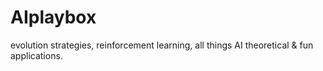 # AIplaybox
evolution strategies, reinforcement learning, all things AI theoretical &amp; fun applications. 

